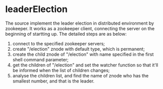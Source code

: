 # leaderElection
The source implement the leader election in distributed environment by zookeeper.
It works as a zookeeper client, connecting the server on the beginning of startting up.
The detailed steps are as below:
1. connect to the specified zookeeper servers;
2. create "/election" znode with default type, which is permanent;
3. create the child znode of "/election" with name specified in the first shell command parameter;
4. get the children of "/election" and set the watcher function so that it'll be informed when the list of children changes;
5. analyse the children list, and find the name of znode who has the smallest number, and that is the leader.


